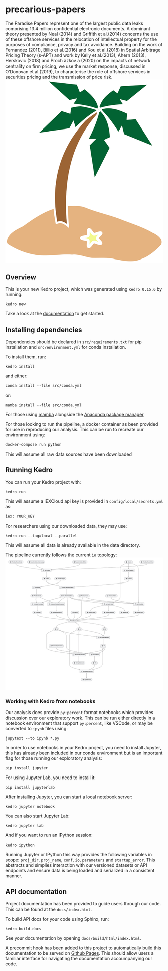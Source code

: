 # precarious-papers
The Paradise Papers represent one of the largest public data leaks comprising 13.4 million confidential electronic documents.  A dominant theory presented by Neal (2014) and Griffith et al.(2014) concerns the use of these offshore services in the relocation of intellectual property for the purposes of compliance, privacy and tax avoidance.  Building on the work of Fernandez (2011), Billio et al.(2016) and Kou et al.(2018) in Spatial Arbitrage Pricing Theory (s-APT) and work by Kelly et al.(2013), Ahern (2013), Herskovic (2018) and Proch ́azkov ́a (2020) on the impacts of network centrality on firm pricing, we use the market response, discussed in O’Donovan et al.(2019), to characterise the role of offshore services in securities pricing and the transmission of price risk.
![island-fire](logo.png)

## Overview

This is your new Kedro project, which was generated using `Kedro 0.15.6` by running:

```
kedro new
```

Take a look at the [documentation](https://kedro.readthedocs.io) to get started.


## Installing dependencies

Dependencies should be declared in `src/requirements.txt` for pip installation and `src/environment.yml` for conda installation.

To install them, run:

```
kedro install
```
and either:
```
conda install --file src/conda.yml
```
or:
```
mamba install --file src/conda.yml
```
For those using [mamba](https://github.com/mamba-org/mamba) alongside the [Anaconda package manager](https://docs.anaconda.com/)

For those looking to run the pipeline, a docker container as been provided for use in reproducing our analysis. This can be run to recreate our environment using:
```
docker-compose run python
```
This will assume all raw data sources have been downloaded

## Running Kedro

You can run your Kedro project with:

```
kedro run
```
This will assume a IEXCloud api key is provided in `config/local/secrets.yml` as:
```
iex: YOUR_KEY
```
For researchers using our downloaded data, they may use:
```
kedro run --tag=local --parallel
```
This will assume all data is already available in the data directory.

The pipeline currently follows the current `io` topology:
![pipeline topology](kedro-pipeline.png)


### Working with Kedro from notebooks
Our analysis does provide `py:percent` format notebooks which provides discussion over our exploratory work. This can be run either directly in a notebook environment that support `py:percent`, like VSCode, or may be converted to `ipynb` files using:
```
jupytext --to ipynb *.py
```

In order to use notebooks in your Kedro project, you need to install Jupyter, this has already been included in our conda environment but is an important flag for those running our exploratory analysis:

```
pip install jupyter
```

For using Jupyter Lab, you need to install it:

```
pip install jupyterlab
```

After installing Jupyter, you can start a local notebook server:

```
kedro jupyter notebook
```

You can also start Jupyter Lab:

```
kedro jupyter lab
```

And if you want to run an IPython session:

```
kedro ipython
```

Running Jupyter or IPython this way provides the following variables in
scope: `proj_dir`, `proj_name`, `conf`, `io`, `parameters` and `startup_error`. This abstracts and simplies interaction with our versioned datasets or API endpoints and ensure data is being loaded and serialized in a consistent manner. 


## API documentation
Project documentation has been provided to guide users through our code. This can be found at the `docs/index.html`.

To build API docs for your code using Sphinx, run:

```
kedro build-docs
```

See your documentation by opening `docs/build/html/index.html`.

A precommit hook has been added to this project to automatically build this documentation to be served on [Github Pages](https://pages.github.com/). This should allow users a familiar interface for navigating the documentation accoumpanying our code. 
